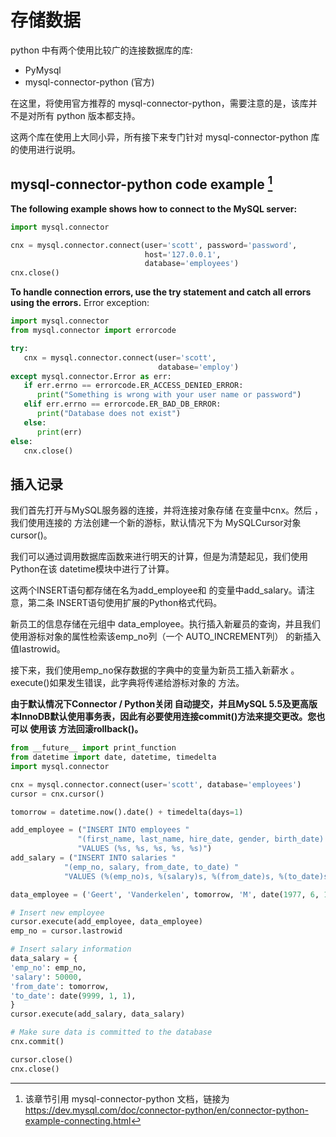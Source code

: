 # 存储数据

python 中有两个使用比较广的连接数据库的库:

- PyMysql
- mysql-connector-python (官方)

在这里，将使用官方推荐的 mysql-connector-python，需要注意的是，该库并不是对所有 python 版本都支持。

这两个库在使用上大同小异，所有接下来专门针对 mysql-connector-python 库的使用进行说明。

## mysql-connector-python code example [^id4]

**The following example shows how to connect to the MySQL server:**

```python
import mysql.connector

cnx = mysql.connector.connect(user='scott', password='password',
                              host='127.0.0.1',
                              database='employees')
cnx.close()
```

**To handle connection errors, use the try statement and catch all errors using the errors.** Error exception:

```python
import mysql.connector
from mysql.connector import errorcode

try:
   cnx = mysql.connector.connect(user='scott',
                                 database='employ')
except mysql.connector.Error as err:
   if err.errno == errorcode.ER_ACCESS_DENIED_ERROR:
      print("Something is wrong with your user name or password")
   elif err.errno == errorcode.ER_BAD_DB_ERROR:
      print("Database does not exist")
   else:
      print(err)
else:
   cnx.close()
```

## 插入记录

我们首先打开与MySQL服务器的连接，并将连接对象存储 在变量中cnx。然后 ，我们使用连接的 方法创建一个新的游标，默认情况下为 MySQLCursor对象 cursor()。

我们可以通过调用数据库函数来进行明天的计算，但是为清楚起见，我们使用Python在该 datetime模块中进行了计算。

这两个INSERT语句都存储在名为add_employee和 的变量中add_salary。请注意，第二条 INSERT语句使用扩展的Python格式代码。

新员工的信息存储在元组中 data_employee。执行插入新雇员的查询，并且我们使用游标对象的属性检索该emp_no列（一个 AUTO_INCREMENT列） 的新插入值lastrowid。

接下来，我们使用emp_no保存数据的字典中的变量为新员工插入新薪水 。execute()如果发生错误，此字典将传递给游标对象的 方法。

**由于默认情况下Connector / Python关闭 自动提交，并且MySQL 5.5及更高版本InnoDB默认使用事务表，因此有必要使用连接commit()方法来提交更改。您也可以 使用该 方法回滚rollback()。**

```python
from __future__ import print_function
from datetime import date, datetime, timedelta
import mysql.connector

cnx = mysql.connector.connect(user='scott', database='employees')
cursor = cnx.cursor()

tomorrow = datetime.now().date() + timedelta(days=1)

add_employee = ("INSERT INTO employees "
               "(first_name, last_name, hire_date, gender, birth_date) "
               "VALUES (%s, %s, %s, %s, %s)")
add_salary = ("INSERT INTO salaries "
            "(emp_no, salary, from_date, to_date) "
            "VALUES (%(emp_no)s, %(salary)s, %(from_date)s, %(to_date)s)")

data_employee = ('Geert', 'Vanderkelen', tomorrow, 'M', date(1977, 6, 14))

# Insert new employee
cursor.execute(add_employee, data_employee)
emp_no = cursor.lastrowid

# Insert salary information
data_salary = {
'emp_no': emp_no,
'salary': 50000,
'from_date': tomorrow,
'to_date': date(9999, 1, 1),
}
cursor.execute(add_salary, data_salary)

# Make sure data is committed to the database
cnx.commit()

cursor.close()
cnx.close()
```

[^id4]: 该章节引用 mysql-connector-python 文档，链接为 <https://dev.mysql.com/doc/connector-python/en/connector-python-example-connecting.html>
